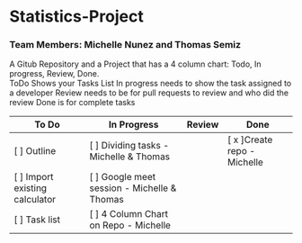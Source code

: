 # Statistics-Project

### Team Members: Michelle Nunez and Thomas Semiz

A Gitub Repository and a Project that has a 4 column chart: Todo, In progress, Review, Done.  
ToDo Shows your Tasks List
In progress needs to show the task assigned to a developer
Review needs to be for pull requests to review and who did the review
Done is for complete tasks

To Do | In Progress | Review | Done
------|-------------|--------|-------
[ ] Outline | [ ] Dividing tasks - Michelle & Thomas | | [ x ]Create repo - Michelle
[ ] Import existing calculator | [ ] Google meet session - Michelle & Thomas | | 
[ ] Task list | [ ] 4 Column Chart on Repo - Michelle | |


